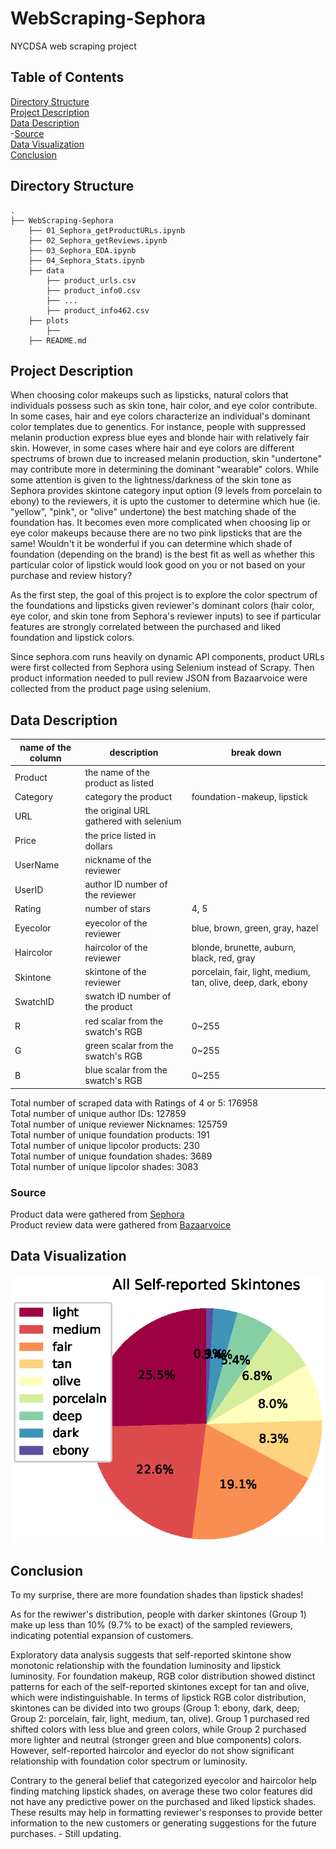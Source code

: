 # WebScraping-Sephora
NYCDSA web scraping project


## Table of Contents
[Directory Structure](#Directory-Structure)<br>
[Project Description](#Project-Description)<br>
[Data Description](#Data-Description)<br>
-[Source](#Source)<br>
[Data Visualization](#Data-Visualization)<br>
[Conclusion](#Conclusion)<br>


## Directory Structure
```
.
├── WebScraping-Sephora
    ├── 01_Sephora_getProductURLs.ipynb
    ├── 02_Sephora_getReviews.ipynb
    ├── 03_Sephora_EDA.ipynb
    ├── 04_Sephora_Stats.ipynb
    ├── data
        ├── product_urls.csv
        ├── product_info0.csv
        ├── ...
        ├── product_info462.csv
    ├── plots
        ├── 
    ├── README.md
```


## Project Description
When choosing color makeups such as lipsticks, natural colors that individuals possess such as skin tone, hair color, and eye color contribute. In some cases, hair and eye colors characterize an individual's dominant color templates due to genentics. For instance, people with suppressed melanin production express blue eyes and blonde hair with relatively fair skin. However, in some cases where hair and eye colors are different spectrums of brown due to increased melanin production, skin "undertone" may contribute more in determining the dominant "wearable" colors. While some attention is given to the lightness/darkness of the skin tone as Sephora provides skintone category input option (9 levels from porcelain to ebony) to the reviewers, it is upto the customer to determine which hue (ie. "yellow", "pink", or "olive" undertone) the best matching shade of the foundation has. It becomes even more complicated when choosing lip or eye color makeups because there are no two pink lipsticks that are the same! Wouldn't it be wonderful if you can determine which shade of foundation (depending on the brand) is the best fit as well as whether this particular color of lipstick would look good on you or not based on your purchase and review history?

As the first step, the goal of this project is to explore the color spectrum of the foundations and lipsticks given reviewer's dominant colors (hair color, eye color, and skin tone from Sephora's reviewer inputs) to see if particular features are strongly correlated between the purchased and liked foundation and lipstick colors.

Since sephora.com runs heavily on dynamic API components, product URLs were first collected from Sephora using Selenium instead of Scrapy. Then product information needed to pull review JSON from Bazaarvoice were collected from the product page using selenium. 

## Data Description
name of the column|description|break down|
|---|---|---|
|Product|the name of the product as listed||
|Category|category the product|foundation-makeup, lipstick||
|URL|the original URL gathered with selenium||
|Price|the price listed in dollars||
|UserName|nickname of the reviewer||
|UserID|author ID number of the reviewer||
|Rating|number of stars|4, 5||
|Eyecolor|eyecolor of the reviewer|blue, brown, green, gray, hazel||
|Haircolor|haircolor of the reviewer|blonde, brunette, auburn, black, red, gray||
|Skintone|skintone of the reviewer|porcelain, fair, light, medium, tan, olive, deep, dark, ebony||
|SwatchID|swatch ID number of the product||
|R|red scalar from the swatch's RGB|0~255||
|G|green scalar from the swatch's RGB|0~255||
|B|blue scalar from the swatch's RGB|0~255||

Total number of scraped data with Ratings of 4 or 5: 176958<br>
Total number of unique author IDs: 127859<br>
Total number of unique reviewer Nicknames: 125759<br>
Total number of unique foundation products: 191<br>
Total number of unique lipcolor products: 230<br>
Total number of unique foundation shades: 3689<br>
Total number of unique lipcolor shades: 3083<br>


### Source
Product data were gathered from [Sephora](https://www.sephora.com/)<br>
Product review data were gathered from [Bazaarvoice](https://api.bazaarvoice.com)<br>

## Data Visualization
<img src="./figures/Pie_all_skintone.eps">

## Conclusion
To my surprise, there are more foundation shades than lipstick shades!

As for the rewiwer's distribution, people with darker skintones (Group 1) make up less than 10% (9.7% to be exact) of the sampled reviewers, indicating potential expansion of customers. 

Exploratory data analysis suggests that self-reported skintone show monotonic relationship with the foundation luminosity and lipstick luminosity. For foundation makeup, RGB color distribution showed distinct patterns for each of the self-reported skintones except for tan and olive, which were indistinguishable. In terms of lipstick RGB color distribution, skintones can be divided into two groups (Group 1: ebony, dark, deep; Group 2: porcelain, fair, light, medium, tan, olive). Group 1 purchased red shifted colors with less blue and green colors, while Group 2 purchased more lighter and neutral (stronger green and blue components) colors.
However, self-reported haircolor and eyeclor do not show significant relationship with foundation color spectrum or luminosity.

Contrary to the general belief that categorized eyecolor and haircolor help finding matching lipstick shades, on average these two color features did not have any predictive power on the purchased and liked lipstick shades. These results may help in formatting reviewer's responses to provide better information to the new customers or generating suggestions for the future purchases. - Still updating.
